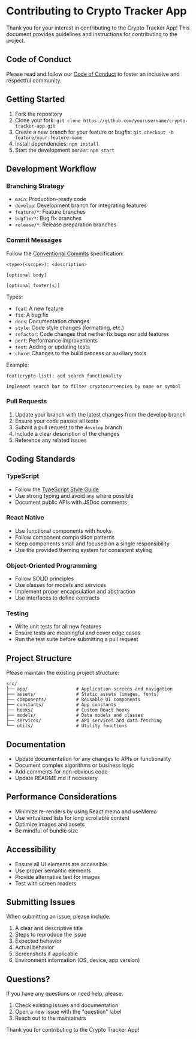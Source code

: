 # Contributing to Crypto Tracker App

Thank you for your interest in contributing to the Crypto Tracker App! This document provides guidelines and instructions for contributing to the project.

## Code of Conduct

Please read and follow our [Code of Conduct](CODE_OF_CONDUCT.md) to foster an inclusive and respectful community.

## Getting Started

1. Fork the repository
2. Clone your fork: `git clone https://github.com/yourusername/crypto-tracker-app.git`
3. Create a new branch for your feature or bugfix: `git checkout -b feature/your-feature-name`
4. Install dependencies: `npm install`
5. Start the development server: `npm start`

## Development Workflow

### Branching Strategy

- `main`: Production-ready code
- `develop`: Development branch for integrating features
- `feature/*`: Feature branches
- `bugfix/*`: Bug fix branches
- `release/*`: Release preparation branches

### Commit Messages

Follow the [Conventional Commits](https://www.conventionalcommits.org/) specification:

```
<type>(<scope>): <description>

[optional body]

[optional footer(s)]
```

Types:
- `feat`: A new feature
- `fix`: A bug fix
- `docs`: Documentation changes
- `style`: Code style changes (formatting, etc.)
- `refactor`: Code changes that neither fix bugs nor add features
- `perf`: Performance improvements
- `test`: Adding or updating tests
- `chore`: Changes to the build process or auxiliary tools

Example:
```
feat(crypto-list): add search functionality

Implement search bar to filter cryptocurrencies by name or symbol
```

### Pull Requests

1. Update your branch with the latest changes from the develop branch
2. Ensure your code passes all tests
3. Submit a pull request to the `develop` branch
4. Include a clear description of the changes
5. Reference any related issues

## Coding Standards

### TypeScript

- Follow the [TypeScript Style Guide](https://google.github.io/styleguide/tsguide.html)
- Use strong typing and avoid `any` where possible
- Document public APIs with JSDoc comments

### React Native

- Use functional components with hooks
- Follow component composition patterns
- Keep components small and focused on a single responsibility
- Use the provided theming system for consistent styling

### Object-Oriented Programming

- Follow SOLID principles
- Use classes for models and services
- Implement proper encapsulation and abstraction
- Use interfaces to define contracts

### Testing

- Write unit tests for all new features
- Ensure tests are meaningful and cover edge cases
- Run the test suite before submitting a pull request

## Project Structure

Please maintain the existing project structure:

```
src/
├── app/                  # Application screens and navigation
├── assets/               # Static assets (images, fonts)
├── components/           # Reusable UI components
├── constants/            # App constants
├── hooks/                # Custom React hooks
├── models/               # Data models and classes
├── services/             # API services and data fetching
└── utils/                # Utility functions
```

## Documentation

- Update documentation for any changes to APIs or functionality
- Document complex algorithms or business logic
- Add comments for non-obvious code
- Update README.md if necessary

## Performance Considerations

- Minimize re-renders by using React.memo and useMemo
- Use virtualized lists for long scrollable content
- Optimize images and assets
- Be mindful of bundle size

## Accessibility

- Ensure all UI elements are accessible
- Use proper semantic elements
- Provide alternative text for images
- Test with screen readers

## Submitting Issues

When submitting an issue, please include:

1. A clear and descriptive title
2. Steps to reproduce the issue
3. Expected behavior
4. Actual behavior
5. Screenshots if applicable
6. Environment information (OS, device, app version)

## Questions?

If you have any questions or need help, please:

1. Check existing issues and documentation
2. Open a new issue with the "question" label
3. Reach out to the maintainers

Thank you for contributing to the Crypto Tracker App!